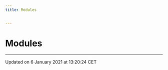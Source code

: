 ```yaml
---
title: Modules


---
```


# Modules






-------------------------------

Updated on  6 January 2021 at 13:20:24 CET
